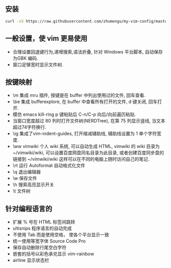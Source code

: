 ## 安装

```bash
curl -sS https://raw.githubusercontent.com/zhumengu/my-vim-config/master/installer.sh | sh
```

## 一般设置，使 vim 更易使用

- 合理设置回退键行为,递增搜索,语法折叠, 针对 Windows 平台脚本, 自动保存为GBK 编码.
- 窗口足够宽时显示文件树.

## 按键映射

- \m 集成 mru 插件, 按键是在 buffer 中列出使用过的文件, 回车查看.
- \be 集成 bufferexplore, 在 buffer 中查看所有打开的文件, d 键关闭, 回车打
开.
- 模仿 emacs kill-ring p 键粘贴后 C-n/C-p 向后/向前遍历粘贴.
- 当窗口宽度超过 80 列时打开文件树(NERDTree), 在第 75 列显示竖线, 当文本超过74字符换行.
- \ig 集成了vim-indent-guides, 打开缩减辅助线, 辅助线设置为 1 单个字符宽度.
- \ww vimwiki 个人 wiki 系统, 可以自动生成 HTML, vimwiki 的 wiki 目录为 ~/vimwiki/wiki, 可以设置百度网盘同名目录为此目录, 或者创建百度同步盘的链接到 ~/vimwiki/wiki 这样可以在不同的电脑上随时访问自己的笔记.
- \rt 运行 Autoformat 自动格式化文件
- \q 退出编辑器
- \w 保存文件
- \h 搜索高亮显示开关
- \t 文件树

## 针对编程语言的

- 扩展 % 号在 HTML 标签间跳转
- ultisnips 程序语言的自动完成
- 不使用 Tab 而是使用空格， 使各个平台显示一致
- 统一使用等宽字体 Source Code Pro
- 保存自动删除行尾空白字符
- 嵌套的括号以彩色承兑显示 vim-rainbow
- airline 显示状态栏
